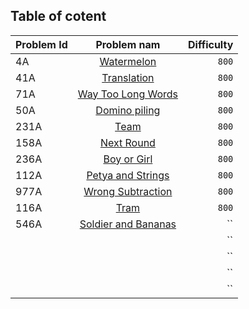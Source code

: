 ## Table of cotent

| Problem Id |      Problem nam     | Difficulty|
| ---------- |:--------------------:| -----------:|
| 4A | [Watermelon](https://codeforces.com/problemset/problem/4/A) | `800`  |
|41A|[Translation](https://codeforces.com/problemset/problem/41/A)| `800` |
|71A|[Way Too Long Words](https://codeforces.com/problemset/problem/71/A)|`800`|
|50A|[Domino piling](https://codeforces.com/problemset/problem/50/A)|`800`|
|231A|[Team](https://codeforces.com/problemset/problem/231/A)|`800`|
|158A|[Next Round](https://codeforces.com/problemset/problem/158/A)|`800`|
|236A|[Boy or Girl](https://codeforces.com/problemset/problem/236/A)|`800`|
|112A|[Petya and Strings](https://codeforces.com/problemset/problem/112/A)|`800`|
|977A|[Wrong Subtraction](https://codeforces.com/problemset/problem/977/A)|`800`|
|116A|[Tram](https://codeforces.com/problemset/problem/116/A)|`800`|
|546A|[Soldier and Bananas](https://codeforces.com/problemset/problem/546/A)|``|
||[]()|``|
||[]()|``|
||[]()|``|
||[]()|``|
